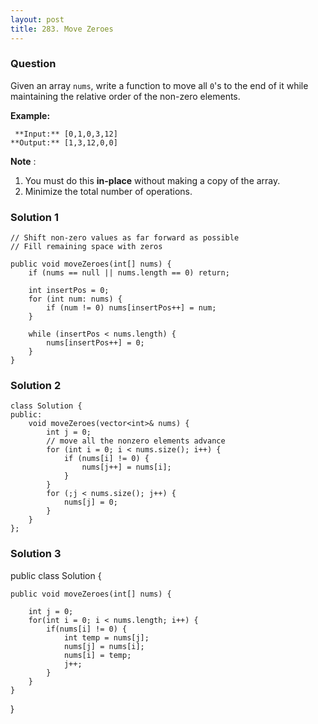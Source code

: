 ```yaml
---
layout: post
title: 283. Move Zeroes
---
```

### Question
Given an array `nums`, write a function to move all `0`'s to the end of it
while maintaining the relative order of the non-zero elements.

 **Example:**

    
    
     **Input:** [0,1,0,3,12]
    **Output:** [1,3,12,0,0]

 **Note** :

  1. You must do this **in-place** without making a copy of the array.
  2. Minimize the total number of operations.

### Solution 1
    
    
    // Shift non-zero values as far forward as possible
    // Fill remaining space with zeros
    
    public void moveZeroes(int[] nums) {
        if (nums == null || nums.length == 0) return;        
    
        int insertPos = 0;
        for (int num: nums) {
            if (num != 0) nums[insertPos++] = num;
        }        
    
        while (insertPos < nums.length) {
            nums[insertPos++] = 0;
        }
    }


### Solution 2
    
    
    class Solution {
    public:
        void moveZeroes(vector<int>& nums) {
            int j = 0;
            // move all the nonzero elements advance
            for (int i = 0; i < nums.size(); i++) {
                if (nums[i] != 0) {
                    nums[j++] = nums[i];
                }
            }
            for (;j < nums.size(); j++) {
                nums[j] = 0;
            }
        }
    };


### Solution 3
public class Solution {

    
    
    public void moveZeroes(int[] nums) {
    
        int j = 0;
        for(int i = 0; i < nums.length; i++) {
            if(nums[i] != 0) {
                int temp = nums[j];
                nums[j] = nums[i];
                nums[i] = temp;
                j++;
            }
        }
    }
    

}




